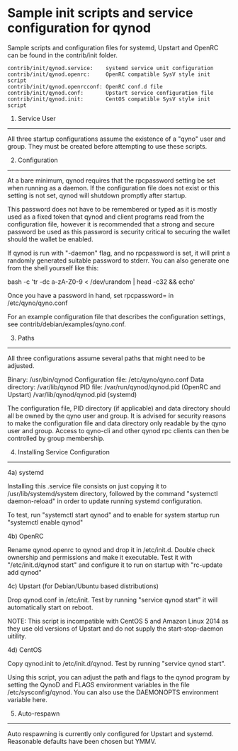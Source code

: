 Sample init scripts and service configuration for qynod
==========================================================

Sample scripts and configuration files for systemd, Upstart and OpenRC
can be found in the contrib/init folder.

    contrib/init/qynod.service:    systemd service unit configuration
    contrib/init/qynod.openrc:     OpenRC compatible SysV style init script
    contrib/init/qynod.openrcconf: OpenRC conf.d file
    contrib/init/qynod.conf:       Upstart service configuration file
    contrib/init/qynod.init:       CentOS compatible SysV style init script

1. Service User
---------------------------------

All three startup configurations assume the existence of a "qyno" user
and group.  They must be created before attempting to use these scripts.

2. Configuration
---------------------------------

At a bare minimum, qynod requires that the rpcpassword setting be set
when running as a daemon.  If the configuration file does not exist or this
setting is not set, qynod will shutdown promptly after startup.

This password does not have to be remembered or typed as it is mostly used
as a fixed token that qynod and client programs read from the configuration
file, however it is recommended that a strong and secure password be used
as this password is security critical to securing the wallet should the
wallet be enabled.

If qynod is run with "-daemon" flag, and no rpcpassword is set, it will
print a randomly generated suitable password to stderr.  You can also
generate one from the shell yourself like this:

bash -c 'tr -dc a-zA-Z0-9 < /dev/urandom | head -c32 && echo'

Once you have a password in hand, set rpcpassword= in /etc/qyno/qyno.conf

For an example configuration file that describes the configuration settings,
see contrib/debian/examples/qyno.conf.

3. Paths
---------------------------------

All three configurations assume several paths that might need to be adjusted.

Binary:              /usr/bin/qynod
Configuration file:  /etc/qyno/qyno.conf
Data directory:      /var/lib/qynod
PID file:            /var/run/qynod/qynod.pid (OpenRC and Upstart)
                     /var/lib/qynod/qynod.pid (systemd)

The configuration file, PID directory (if applicable) and data directory
should all be owned by the qyno user and group.  It is advised for security
reasons to make the configuration file and data directory only readable by the
qyno user and group.  Access to qyno-cli and other qynod rpc clients
can then be controlled by group membership.

4. Installing Service Configuration
-----------------------------------

4a) systemd

Installing this .service file consists on just copying it to
/usr/lib/systemd/system directory, followed by the command
"systemctl daemon-reload" in order to update running systemd configuration.

To test, run "systemctl start qynod" and to enable for system startup run
"systemctl enable qynod"

4b) OpenRC

Rename qynod.openrc to qynod and drop it in /etc/init.d.  Double
check ownership and permissions and make it executable.  Test it with
"/etc/init.d/qynod start" and configure it to run on startup with
"rc-update add qynod"

4c) Upstart (for Debian/Ubuntu based distributions)

Drop qynod.conf in /etc/init.  Test by running "service qynod start"
it will automatically start on reboot.

NOTE: This script is incompatible with CentOS 5 and Amazon Linux 2014 as they
use old versions of Upstart and do not supply the start-stop-daemon uitility.

4d) CentOS

Copy qynod.init to /etc/init.d/qynod. Test by running "service qynod start".

Using this script, you can adjust the path and flags to the qynod program by
setting the QynoD and FLAGS environment variables in the file
/etc/sysconfig/qynod. You can also use the DAEMONOPTS environment variable here.

5. Auto-respawn
-----------------------------------

Auto respawning is currently only configured for Upstart and systemd.
Reasonable defaults have been chosen but YMMV.
